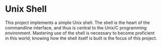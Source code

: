 # Unix Shell
This project implements a simple Unix shell. The shell is the heart of the commandline interface, and thus is central to the Unix/C programming environment. Mastering use of the shell is necessary to become proficient in this world; knowing how the shell itself is built is the focus of this project.
